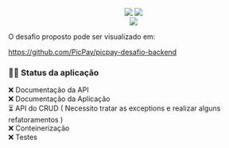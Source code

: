 <p align="center">
  <img src="https://img.shields.io/badge/Kotlin-000?&style=for-the-badge&logo=kotlin&logoColor=yellow"/>
  <img src="https://img.shields.io/badge/Spring-000?style=for-the-badge&logo=spring&logoColor=green"/>
  <br><img src="http://img.shields.io/static/v1?label=STATUS&message=EM%20DESENVOLVIMENTO&color=red&style=for-the-badge"/>
</p>

O desafio proposto pode ser visualizado em:

https://github.com/PicPay/picpay-desafio-backend

### 👨‍💻 Status da aplicação

:x: Documentação da API<br>
:x: Documentação da Aplicação <br>
⏳ API do CRUD ( Necessito tratar as exceptions e realizar alguns refatoramentos ) <br>
:x: Conteinerização <br>
:x: Testes <br>

